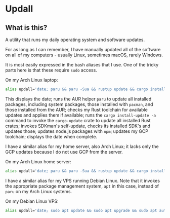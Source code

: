 # Updall

## What is this?

A utility that runs my daily operating system and software updates.  

For as long as I can remember, I have manually updated all of the software on all of my computers - usually Linux, sometimes macOS, rarely Windows.  

It is most easily expressed in the bash aliases that I use. One of the tricky parts here is that these require `sudo` access.

On my Arch Linux laptop:

```bash
alias updall='date; paru && paru -Sua && rustup update && cargo install-update -a && sdk selfupdate && sdk update && sdk upgrade && npm update -g && cd && gcloud components update && date'
```

This displays the date; runs the AUR helper `paru` to update all installed packages, including system packages, those installed with `pacman`, and those installed from the AUR; checks my Rust toolchain for available updates and applies them if available; runs the `cargo install-update -a` command to invoke the `cargo-update` crate to update all installed Rust crates; invokes SDKman's self-update, checks its installed SDK's and updates those; updates node.js packages with `npm`; updates my GCP toolchain; displays the date when complete.  

I have a similar alias for my home server, also Arch Linux; it lacks only the GCP updates because I do not use GCP from the server.

On my Arch Linux home server:

```bash
alias updall='date; paru && paru -Sua && rustup update && cargo install-update -a && sdk selfupdate && sdk update && sdk upgrade && npm update -g; date'
```

I have a similar alias for my VPS running Debian Linux. Note that it invokes the appropriate package management system, `apt` in this case, instead of `paru` on my Arch Linux systems.

On my Debian Linux VPS:

```bash
alias updall='date; sudo apt update && sudo apt upgrade && sudo apt autoremove && rustup update && cargo install-update -a && sdk selfupdate && sdk update && sdk upgrade && npm update -g; date'
```
